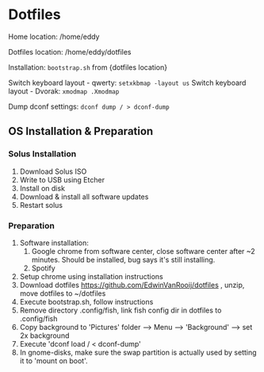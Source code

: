 # Dotfiles

Home location:      /home/eddy

Dotfiles location:  /home/eddy/dotfiles

Installation: `bootstrap.sh` from {dotfiles location}

Switch keyboard layout - qwerty: `setxkbmap -layout us`
Switch keyboard layout - Dvorak: `xmodmap .Xmodmap`

Dump dconf settings: `dconf dump / > dconf-dump`


## OS Installation & Preparation

### Solus Installation

1. Download Solus ISO
1. Write to USB using Etcher
1. Install on disk
1. Download & install all software updates
1. Restart solus

### Preparation
1. Software installation:
	1. Google chrome from software center, close software center after ~2 minutes. Should be installed, bug says it's still installing.
	1. Spotify
1. Setup chrome using installation instructions
1. Download dotfiles https://github.com/EdwinVanRooij/dotfiles , unzip, move dotfiles to ~/dotfiles
1. Execute bootstrap.sh, follow instructions
1. Remove directory .config/fish, link fish config dir in dotfiles to .config/fish
1. Copy background to 'Pictures' folder --> Menu --> 'Background' --> set 2x background
1. Execute 'dconf load / < dconf-dump'
1. In gnome-disks, make sure the swap partition is actually used by setting it to 'mount on boot'.
